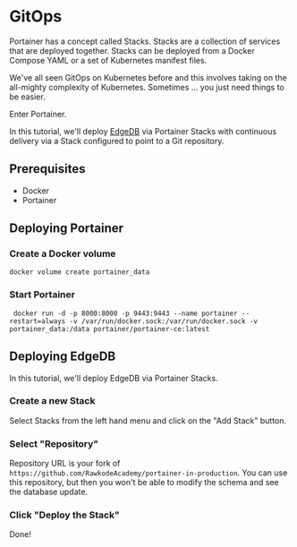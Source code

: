# GitOps

Portainer has a concept called Stacks. Stacks are a collection of services that are deployed together. Stacks can be deployed from a Docker Compose YAML or a set of Kubernetes manifest files.

We've all seen GitOps on Kubernetes before and this involves taking on the all-mighty complexity of Kubernetes. Sometimes ... you just need things to be easier.

Enter Portainer.

In this tutorial, we'll deploy [EdgeDB](https://edgedb.com/) via Portainer Stacks with continuous delivery via a Stack configured to point to a Git repository.

## Prerequisites

- Docker
- Portainer

## Deploying Portainer

### Create a Docker volume

```shell
docker volume create portainer_data
```

###  Start Portainer

```shell
 docker run -d -p 8000:8000 -p 9443:9443 --name portainer --restart=always -v /var/run/docker.sock:/var/run/docker.sock -v portainer_data:/data portainer/portainer-ce:latest
```

## Deploying EdgeDB

In this tutorial, we'll deploy EdgeDB via Portainer Stacks.

### Create a new Stack

Select Stacks from the left hand menu and click on the "Add Stack" button.

### Select "Repository"

Repository URL is your fork of `https://github.com/RawkodeAcademy/portainer-in-production`. You can use this repository, but then you won't be able to modify the schema and see the database update.

### Click "Deploy the Stack"

Done!
